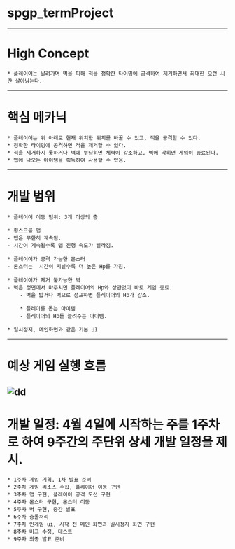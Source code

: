 # spgp_termProject
-------------------------------------------------------------------------------------------------------------
# High Concept
	* 플레이어는 달려가며 벽을 피해 적을 정확한 타이밍에 공격하여 제거하면서 최대한 오랜 시간 살아남는다.
-------------------------------------------------------------------------------------------------------------
# 핵심 메카닉
	* 플레이어는 위 아래로 현재 위치한 위치를 바꿀 수 있고, 적을 공격할 수 있다.
	* 정확한 타이밍에 공격하면 적을 제거할 수 있다.
 	* 적을 제거하지 못하거나 벽에 부딛히면 체력이 감소하고, 벽에 막히면 게임이 종료된다.
  	* 맵에 나오는 아이템을 획득하여 사용할 수 있음.
-------------------------------------------------------------------------------------------------------------
# 개발 범위
	* 플레이어 이동 범위: 3개 이상의 층
 
 	* 횡스크롤 맵
  	- 맵은 무한히 계속됨.
   	- 시간이 계속될수록 맵 진행 속도가 빨라짐.
    
	* 플레이어가 공격 가능한 몬스터
 	- 몬스터는  시간이 지날수록 더 높은 Hp를 가짐.
  
 	* 플레이어가 제거 불가능한 벽
  	- 벽은 정면에서 마주치면 플레이어의 Hp와 상관없이 바로 게임 종료.
    	- 벽을 밟거나 벽으로 점프하면 플레이어의 Hp가 감소.
     
      	* 플레이를 돕는 아이템
       	- 플레이어의 Hp를 늘려주는 아이템.      
	
 	* 일시정지, 메인화면과 같은 기본 UI
-------------------------------------------------------------------------------------------------------------
# 예상 게임 실행 흐름
![dd](https://github.com/SMJ1227/spgp_termProject/assets/112992077/10547a4b-7b3b-4b86-9d08-48a1cdf0810f)
-------------------------------------------------------------------------------------------------------------
# 개발 일정: 4월 4일에 시작하는 주를 1주차로 하여 9주간의 주단위 상세 개발 일정을 제시.
	* 1주차 게임 기획, 1차 발표 준비
 	* 2주차 게임 리소스 수집, 플레이어 이동 구현
 	* 3주차 맵 구현, 플레이어 공격 모션 구현 
 	* 4주차 몬스터 구현, 몬스터 이동
 	* 5주차 벽 구현, 중간 발표
 	* 6주차 충돌처리
 	* 7주차 인게임 ui, 시작 전 메인 화면과 일시정지 화면 구현
 	* 8주차 버그 수정, 테스트
 	* 9주차 최종 발표 준비
